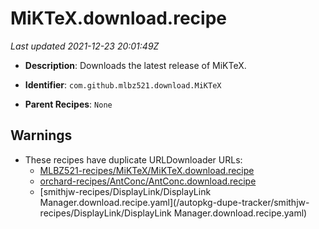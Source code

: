 # MiKTeX.download.recipe

_Last updated 2021-12-23 20:01:49Z_

- **Description**: Downloads the latest release of MiKTeX.

- **Identifier**: `com.github.mlbz521.download.MiKTeX`

- **Parent Recipes**: `None`


## Warnings

- These recipes have duplicate URLDownloader URLs:
    - [MLBZ521-recipes/MiKTeX/MiKTeX.download.recipe](/autopkg-dupe-tracker/MLBZ521-recipes/MiKTeX/MiKTeX.download.recipe)
    - [orchard-recipes/AntConc/AntConc.download.recipe](/autopkg-dupe-tracker/orchard-recipes/AntConc/AntConc.download.recipe)
    - [smithjw-recipes/DisplayLink/DisplayLink Manager.download.recipe.yaml](/autopkg-dupe-tracker/smithjw-recipes/DisplayLink/DisplayLink Manager.download.recipe.yaml)